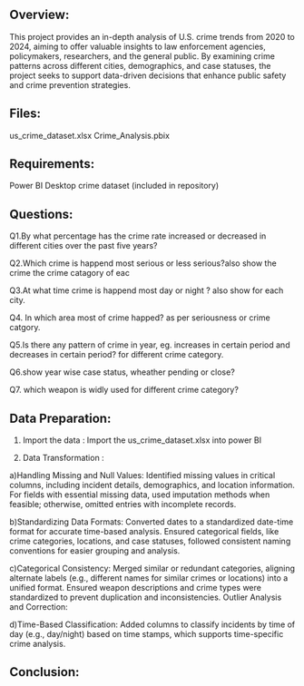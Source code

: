 ## Overview:
This project provides an in-depth analysis of U.S. crime trends from 2020 to 2024, aiming to offer valuable insights to law enforcement agencies, policymakers, researchers, and the general public.
By examining crime patterns across different cities, demographics, and case statuses, the project seeks to support data-driven decisions that enhance public safety and crime prevention strategies.

## Files:
us_crime_dataset.xlsx
Crime_Analysis.pbix

## Requirements:
Power BI Desktop
crime dataset (included in repository)

## Questions:
Q1.By what percentage has the crime rate increased or decreased in different cities over the past five years?

Q2.Which crime is happend most serious or less serious?also show the crime the crime catagory of eac

Q3.At what time crime is happend most day or night ? also show for each city.

Q4. In which area most of crime happed? as per seriousness or crime catgory.

Q5.Is there any pattern of crime in year, eg. increases in certain period and decreases in certain period? for different crime category.

Q6.show year wise case status, wheather pending or close?

Q7. which weapon is widly used for different crime category? 

## Data Preparation: 

1. Import the data : Import the us_crime_dataset.xlsx into power BI
   
2. Data Transformation :
   
  a)Handling Missing and Null Values:
  Identified missing values in critical columns, including incident details, demographics, and location information.
  For fields with essential missing data, used imputation methods when feasible; otherwise, omitted entries with incomplete records.

  b)Standardizing Data Formats:
  Converted dates to a standardized date-time format for accurate time-based analysis.
  Ensured categorical fields, like crime categories, locations, and case statuses, followed consistent naming conventions for easier grouping and analysis.

  c)Categorical Consistency:
  Merged similar or redundant categories, aligning alternate labels (e.g., different names for similar crimes or locations) into a unified format.
  Ensured weapon descriptions and crime types were standardized to prevent duplication and inconsistencies.
  Outlier Analysis and Correction:

  d)Time-Based Classification:
  Added columns to classify incidents by time of day (e.g., day/night) based on time stamps, which supports time-specific crime analysis.

## Conclusion: 


